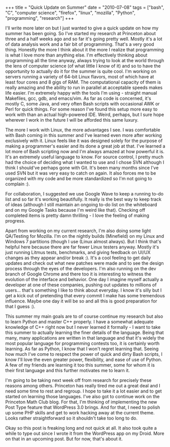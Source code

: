 +++
title = "Quick Update on Summer"
date = "2010-07-08"
tags = ["bash", "C", "computer science", "firefox", "linux", "mozilla",
"Python", "programming", "research"]
+++

I'll write more later on but I just wanted to give a quick update on how
my summer has been going. So I've started my research at Princeton about
three and a half weeks ago and so far it's going pretty well. Mostly
it's a lot of data analysis work and a fair bit of programming.
That's a very good thing. Honestly the more I think about it the more I
realize that programming is what I love more than anything else. I'm
effectively thinking about programming all the time anyway, always trying to
look at the world through the lens of computer science (of what little I know of
it) and so to have the opportunity to actually do it for the summer is quite
cool. I'm working on servers running a variety of 64-bit Linux flavors,
most of which have at least four cores and 8 gigs of RAM. The computational
capacity of them is really amazing and the ability to run in parallel at
acceptable speeds makes life easier. I'm extremely happy with the tools
I'm using - straight manual Makefiles, gcc, gdb, and emacs/vim. As
far as code is concerned, it's mostly C, some Java, and very often Bash
scripts with occasional AWK or Perl for quick things. For some reason I've
found this setup more easy to work with than an actual high-powered IDE. Weird,
perhaps, but I sure hope wherever I work in the future I will be afforded this
same luxury. 

The more I work with Linux, the more advantages I see. I was comfortable with
Bash coming in this summer and I've learned even more after working
exclusively with it. Linux feels like it was designed solely for the purpose of
making a programmer's easier and its done a great job at that. I've
learned a lot more of Bash scripting now and I'm always amazed at how
powerful it is. It's an extremely useful language to know. For source
control, I pretty much had the choice of deciding what I wanted to use and I
chose SVN although I think I should've perhaps gone with Git. It's
been many months since I've used SVN but it was very easy to catch on
again. It also forces me to be organized with my code and be more standardized
so I'm not going to complain :).

For collaboration, I suggested we use Google Wave to keep a running to-do list
and so far it's working beautifully. It really is the best way to keep
track of ideas (although I still maintain an ongoing to-do list on the
whiteboard and on my Google Tasks because I'm weird like that). Checking
off completed items is pretty damn thrilling - I love the feeling of
making progress. 

Apart from working on my current research, I'm also doing some light
QA/Testing for Mozilla. I'm on the nightly builds (Minefield) on my Linux
and Windows 7 partitions (though I use (Linux almost always). But I think
that's helpful here because there are far fewer Linux testers anyway.
Mostly it's just running Litmus tests, benchmarks, and giving feedback on
UI/UX changes as they appear and/or break :). It's a cool feeling to get
daily updates and check out what new patches were made and to see the design
process through the eyes of the developers. I'm also running on the dev
branch of Google Chrome and there too it is interesting to witness the evolution
of the interface and behavior. One day I imagine myself actually a developer at
one of these companies, pushing out updates to millions of users&#8230;
that's something I like to think about everyday. I know it's silly
but I get a kick out of pretending that every commit I make has some tremendous
influence. Maybe one day it will be so and all this is good preparation for that
I guess :). 

This summer my main goals are to of course continue my research but also to
learn Python and master C++ properly. I have a somewhat adequate knowledge of
C++ right now but I never learned it formally - I want to take this summer
to actually learning the finer details of the language. Being that many, many
applications are written in that language and that it's widely the most
popular language for programming contests too, it is certainly worth learning.
As far as Python, I know that I won't regret learning that. Seeing how
much I've come to respect the power of quick and dirty Bash scripts, I
know I'll love the even greater power, flexibility, and ease of use of
Python. A few of my friends are learning it too this summer, some for whom it is
their first language and this further motivates me to learn it. 

I'm going to be taking next week off from research for precisely these
reasons among others. Princeton has really tired me out a great deal and I need
some time to rest and regroup. I hope to take it a lot easier and to get started
on learning those languages. I've also got to continue work on the
Princeton Math Club blog. For that, I'm thinking of implementing the new
Post Type feature that WordPress 3.0 brings. And for that, I need to polish up
some PHP skills and get to work hacking away at the current theme. Looks rather
straightforward so it shouldn't take too long to do. 

Okay so this post is freaking long and not quick at all. It also took quite a
while to type out since I wrote it from the WordPress app on my Droid. More on
  that in an upcoming post. But for now, that's about it.
